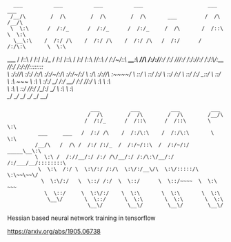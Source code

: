 <!-- # hessianlearn -->

      ___          ___          ___          ___                     ___          ___     
     /__/\        /  /\        /  /\        /  /\       ___         /  /\        /__/\    
     \  \:\      /  /:/_      /  /:/_      /  /:/_     /  /\       /  /::\       \  \:\   
      \__\:\    /  /:/ /\    /  /:/ /\    /  /:/ /\   /  /:/      /  /:/\:\       \  \:\  
  ___ /  /::\  /  /:/ /:/_  /  /:/ /::\  /  /:/ /::\ /__/::\     /  /:/~/::\  _____\__\:\ 
 /__/\  /:/\:\/__/:/ /:/ /\/__/:/ /:/\:\/__/:/ /:/\:\\__\/\:\__ /__/:/ /:/\:\/__/::::::::\
 \  \:\/:/__\/\  \:\/:/ /:/\  \:\/:/~/:/\  \:\/:/~/:/   \  \:\/\\  \:\/:/__\/\  \:\~~\~~\/
  \  \::/      \  \::/ /:/  \  \::/ /:/  \  \::/ /:/     \__\::/ \  \::/      \  \:\  ~~~ 
   \  \:\       \  \:\/:/    \__\/ /:/    \__\/ /:/      /__/:/   \  \:\       \  \:\     
    \  \:\       \  \::/       /__/:/       /__/:/       \__\/     \  \:\       \  \:\    
     \__\/        \__\/        \__\/        \__\/                   \__\/        \__\/    


			                   ___          ___          ___          ___     
			                  /  /\        /  /\        /  /\        /__/\    
			                 /  /:/_      /  /::\      /  /::\       \  \:\   
			  ___     ___   /  /:/ /\    /  /:/\:\    /  /:/\:\       \  \:\  
			 /__/\   /  /\ /  /:/ /:/_  /  /:/~/::\  /  /:/~/:/   _____\__\:\ 
			 \  \:\ /  /://__/:/ /:/ /\/__/:/ /:/\:\/__/:/ /:/___/__/::::::::\
			  \  \:\  /:/ \  \:\/:/ /:/\  \:\/:/__\/\  \:\/:::::/\  \:\~~\~~\/
			   \  \:\/:/   \  \::/ /:/  \  \::/      \  \::/~~~~  \  \:\  ~~~ 
			    \  \::/     \  \:\/:/    \  \:\       \  \:\       \  \:\     
			     \__\/       \  \::/      \  \:\       \  \:\       \  \:\    
			                  \__\/        \__\/        \__\/        \__\/    


Hessian based neural network training in tensorflow

https://arxiv.org/abs/1905.06738
